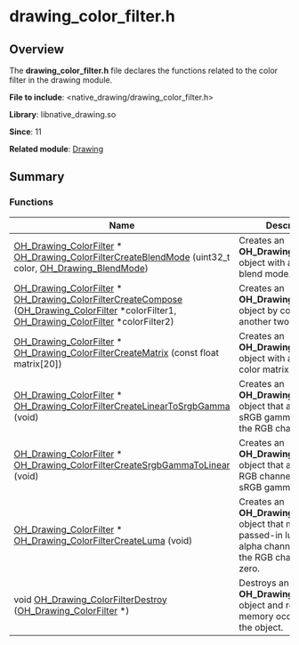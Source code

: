 # drawing_color_filter.h


## Overview

The **drawing_color_filter.h** file declares the functions related to the color filter in the drawing module.

**File to include**: &lt;native_drawing/drawing_color_filter.h&gt;

**Library**: libnative_drawing.so

**Since**: 11

**Related module**: [Drawing](_drawing.md)


## Summary


### Functions

| Name| Description|
| -------- | -------- |
| [OH_Drawing_ColorFilter](_drawing.md#oh_drawing_colorfilter) \* [OH_Drawing_ColorFilterCreateBlendMode](_drawing.md#oh_drawing_colorfiltercreateblendmode) (uint32_t color, [OH_Drawing_BlendMode](_drawing.md#oh_drawing_blendmode)) | Creates an **OH_Drawing_ColorFilter** object with a given blend mode.|
| [OH_Drawing_ColorFilter](_drawing.md#oh_drawing_colorfilter) \* [OH_Drawing_ColorFilterCreateCompose](_drawing.md#oh_drawing_colorfiltercreatecompose) ([OH_Drawing_ColorFilter](_drawing.md#oh_drawing_colorfilter) \*colorFilter1, [OH_Drawing_ColorFilter](_drawing.md#oh_drawing_colorfilter) \*colorFilter2) | Creates an **OH_Drawing_ColorFilter** object by combining another two color filters.|
| [OH_Drawing_ColorFilter](_drawing.md#oh_drawing_colorfilter) \* [OH_Drawing_ColorFilterCreateMatrix](_drawing.md#oh_drawing_colorfiltercreatematrix) (const float matrix[20]) | Creates an **OH_Drawing_ColorFilter** object with a given 5x4 color matrix.|
| [OH_Drawing_ColorFilter](_drawing.md#oh_drawing_colorfilter) \* [OH_Drawing_ColorFilterCreateLinearToSrgbGamma](_drawing.md#oh_drawing_colorfiltercreatelineartosrgbgamma) (void) | Creates an **OH_Drawing_ColorFilter** object that applies the sRGB gamma curve to the RGB channels.|
| [OH_Drawing_ColorFilter](_drawing.md#oh_drawing_colorfilter) \* [OH_Drawing_ColorFilterCreateSrgbGammaToLinear](_drawing.md#oh_drawing_colorfiltercreatesrgbgammatolinear) (void) | Creates an **OH_Drawing_ColorFilter** object that applies the RGB channels to the sRGB gamma curve.|
| [OH_Drawing_ColorFilter](_drawing.md#oh_drawing_colorfilter) \* [OH_Drawing_ColorFilterCreateLuma](_drawing.md#oh_drawing_colorfiltercreateluma) (void) | Creates an **OH_Drawing_ColorFilter** object that multiplies the passed-in luma into the alpha channel and sets the RGB channels to zero.|
| void [OH_Drawing_ColorFilterDestroy](_drawing.md#oh_drawing_colorfilterdestroy) ([OH_Drawing_ColorFilter](_drawing.md#oh_drawing_colorfilter) \*) | Destroys an **OH_Drawing_ColorFilter** object and reclaims the memory occupied by the object.|
